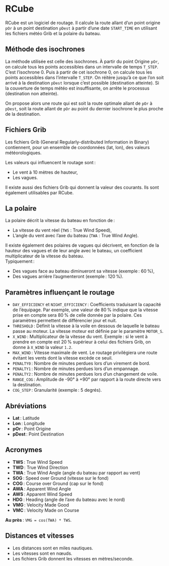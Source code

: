 
# RCube

RCube est un logiciel de routage. Il calcule la route allant d’un point origine `pOr` à un point destination `pDest` à partir d’une date `START_TIME` en utilisant les fichiers météo Grib et la polaire du bateau.

## Méthode des isochrones

La méthode utilisée est celle des isochrones. À partir du point Origine `pOr`, on calcule tous les points accessibles dans un intervalle de temps `T_STEP`. C’est l’isochrone 0. Puis à partir de cet isochrone 0, on calcule tous les points accessibles dans l’intervalle `T_STEP`. On réitère jusqu’à ce que l’on soit arrivé à la destination `pDest` lorsque c’est possible (destination atteinte). Si la couverture de temps météo est insuffisante, on arrête le processus (destination non atteinte).

On propose alors une route qui est soit la route optimale allant de `pOr` à `pDest`, soit la route allant de `pOr` au point du dernier isochrone le plus proche de la destination.

## Fichiers Grib

Les fichiers Grib (General Regularly-distributed Information in Binary) contiennent, pour un ensemble de coordonnées (lat, lon), des valeurs météorologiques.

Les valeurs qui influencent le routage sont :
- Le vent à 10 mètres de hauteur,
- Les vagues.

Il existe aussi des fichiers Grib qui donnent la valeur des courants. Ils sont également utilisables par RCube.

## La polaire

La polaire décrit la vitesse du bateau en fonction de :
- La vitesse du vent réel (`TWS` : True Wind Speed),
- L’angle du vent avec l’axe du bateau (`TWA` : True Wind Angle).

Il existe également des polaires de vagues qui décrivent, en fonction de la hauteur des vagues et de leur angle avec le bateau, un coefficient multiplicateur de la vitesse du bateau.  
Typiquement :
- Des vagues face au bateau diminueront sa vitesse (exemple : 60 %),
- Des vagues arrière l’augmenteront (exemple : 120 %).

## Paramètres influençant le routage

- `DAY_EFFICIENCY` et `NIGHT_EFFICIENCY` : Coefficients traduisant la capacité de l’équipage. Par exemple, une valeur de 80 % indique que la vitesse prise en compte sera 80 % de celle donnée par la polaire. Ces paramètres permettent de différencier jour et nuit.
- `THRESHOLD` : Définit la vitesse à la voile en dessous de laquelle le bateau passe au moteur. La vitesse moteur est définie par le paramètre `MOTOR_S`.
- `X_WIND` : Multiplicateur de la vitesse du vent. Exemple : si le vent à prendre en compte est 20 % supérieur à celui des fichiers Grib, on donne à `X_WIND` la valeur `1.2`.
- `MAX_WIND` : Vitesse maximale de vent. Le routage privilégiera une route évitant les vents dont la vitesse excède ce seuil.
- `PENALTY0` : Nombre de minutes perdues lors d’un virement de bord.
- `PENALTY1` : Nombre de minutes perdues lors d’un empannage.
- `PENALTY2` : Nombre de minutes perdues lors d’un changement de voile.
- `RANGE_COG` : Amplitude de -90° à +90° par rapport à la route directe vers la destination.
- `COG_STEP` : Granularité (exemple : 5 degrés).

## Abréviations

- **Lat** : Latitude  
- **Lon** : Longitude  
- **pOr** : Point Origine  
- **pDest** : Point Destination  

## Acronymes

- **TWS** : True Wind Speed  
- **TWD** : True Wind Direction  
- **TWA** : True Wind Angle (angle du bateau par rapport au vent)  
- **SOG** : Speed over Ground (vitesse sur le fond)  
- **COG** : Course over Ground (cap sur le fond)  
- **AWA** : Apparent Wind Angle  
- **AWS** : Apparent Wind Speed  
- **HDG** : Heading (angle de l’axe du bateau avec le nord)  
- **VMG** : Velocity Made Good  
- **VMC** : Velocity Made on Course  

**Au près** : `VMG = cos(TWA) * TWS`.

## Distances et vitesses

- Les distances sont en miles nautiques.  
- Les vitesses sont en nœuds.  
- Les fichiers Grib donnent les vitesses en mètres/seconde.
